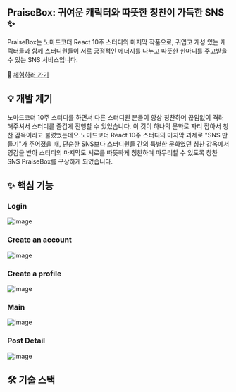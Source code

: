 
## PraiseBox: 귀여운 캐릭터와 따뜻한 칭찬이 가득한 SNS ✨
PraiseBox는 노마드코더 React 10주 스터디의 마지막 작품으로, 귀엽고 개성 있는 캐릭터들과 함께 스터디원들이 서로 긍정적인 에너지를 나누고 따뜻한 한마디를 주고받을 수 있는 SNS 서비스입니다.

🌈 [체험하러 가기](https://praise-box.vercel.app/)

## 💡 개발 계기

노마드코더 10주 스터디를 하면서 다른 스터디원 분들이 항상 칭찬하며 끊임없이 격려해주셔서 스터디를 즐겁게 진행할 수 있었습니다. 이 것이 하나의 문화로 자리 잡아서 칭찬 감옥이라고 불렀었는데요.노마드코더 React 10주 스터디의 마지막 과제로 "SNS 만들기"가 주어졌을 때, 단순한 SNS보다 스터디원들 간의 특별한 문화였던 칭찬 감옥에서 영감을 받아 스터디의 마지막도 서로를 따뜻하게 칭찬하며 마무리할 수 있도록 창찬 SNS PraiseBox를 구상하게 되었습니다.

## ✨ 핵심 기능

### Login
![image](https://github.com/Ujaa/carrot-market-graduation-project/assets/40076944/44044073-d880-4921-900b-5efe8cdf6d20)

### Create an account
![image](https://github.com/Ujaa/carrot-market-graduation-project/assets/40076944/2d5b6e63-67e9-411e-a757-c095f509cb05)

### Create a profile
![image](https://github.com/Ujaa/carrot-market-graduation-project/assets/40076944/274aeb57-d48e-40e5-8c8d-8eed6edbceab)

### Main
![image](https://github.com/Ujaa/carrot-market-graduation-project/assets/40076944/c9789c21-c7c6-4074-9215-dab9ad9d65d4)

### Post Detail
![image](https://github.com/Ujaa/carrot-market-graduation-project/assets/40076944/aec9f125-e8a2-43d0-9faa-14fab73fbb52)

## 🛠 기술 스택
